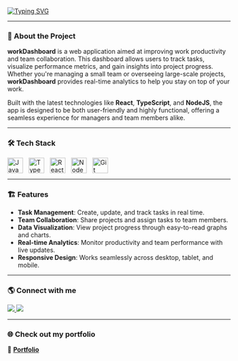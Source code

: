<a href="https://git.io/typing-svg">
  <img src="https://readme-typing-svg.demolab.com?font=Fira+Code&duration=3000&pause=1000&width=435&lines=Loading...;+workDashboard+%7C+Dashboard;Improving+Work+Productivity" 
  alt="Typing SVG" />
</a>

---

### 🚀 About the Project

**workDashboard** is a web application aimed at improving work productivity and team collaboration. This dashboard allows users to track tasks, visualize performance metrics, and gain insights into project progress. Whether you're managing a small team or overseeing large-scale projects, **workDashboard** provides real-time analytics to help you stay on top of your work.

Built with the latest technologies like **React**, **TypeScript**, and **NodeJS**, the app is designed to be both user-friendly and highly functional, offering a seamless experience for managers and team members alike.

---

### 🛠 Tech Stack

<img align="left" alt="JavaScript" width="35px" style="padding-right:10px;" src="https://cdn.jsdelivr.net/gh/devicons/devicon/icons/javascript/javascript-plain.svg"/>
<img align="left" alt="TypeScript" width="35px" style="padding-right:10px;" src="https://cdn.jsdelivr.net/gh/devicons/devicon/icons/typescript/typescript-original.svg"/>
<img align="left" alt="React" width="35px" style="padding-right:10px;" src="https://cdn.jsdelivr.net/gh/devicons/devicon/icons/react/react-original.svg"/>
<img align="left" alt="NodeJS" width="35px" style="padding-right:10px;" src="https://cdn.jsdelivr.net/gh/devicons/devicon/icons/nodejs/nodejs-original.svg"/>
<img align="left" alt="Git" width="35px" style="padding-right:10px;" src="https://cdn.jsdelivr.net/gh/devicons/devicon/icons/git/git-original.svg"/>
<br>  
<br>  

---

### 🏗 Features

- **Task Management**: Create, update, and track tasks in real time.
- **Team Collaboration**: Share projects and assign tasks to team members.
- **Data Visualization**: View project progress through easy-to-read graphs and charts.
- **Real-time Analytics**: Monitor productivity and team performance with live updates.
- **Responsive Design**: Works seamlessly across desktop, tablet, and mobile.

---

### 🌎 Connect with me

<a href="https://www.linkedin.com/in/juniorfs/" target="_blank">
  <img src="https://img.shields.io/badge/-LinkedIn-%230077B5?style=for-the-badge&logo=linkedin&logoColor=white" target="_blank">
</a>  
<a href="https://github.com/xJuniorFx" target="_blank">
  <img src="https://img.shields.io/badge/-GitHub-181717?style=for-the-badge&logo=github&logoColor=white">
</a>  

---

### 🌐 Check out my portfolio  
🔗 **[Portfolio](https://xjuniorfx.github.io/Portfolio/)**
